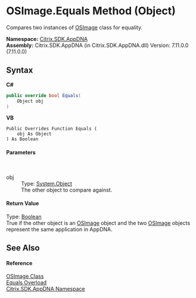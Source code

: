 # OSImage.Equals Method (Object)
 

Compares two instances of <a href="3392740e-a7b4-99c9-3be9-08c56344708c">OSImage</a> class for equality.

**Namespace:**&nbsp;[Citrix.SDK.AppDNA](index.md)<br />**Assembly:**&nbsp;Citrix.SDK.AppDNA (in Citrix.SDK.AppDNA.dll) Version: 7.11.0.0 (7.11.0.0)

## Syntax

**C#**
```csharp
public override bool Equals(
	Object obj
)
```

**VB**
```vbnet
Public Overrides Function Equals ( 
	obj As Object
) As Boolean
```


#### Parameters
&nbsp;<dl><dt>obj</dt><dd>Type: <a href="http://msdn2.microsoft.com/en-us/library/e5kfa45b" target="_blank">System.Object</a><br />The other object to compare against.</dd></dl>

#### Return Value
Type: <a href="http://msdn2.microsoft.com/en-us/library/a28wyd50" target="_blank">Boolean</a><br />True if the other object is an <a href="3392740e-a7b4-99c9-3be9-08c56344708c">OSImage</a> object and the two <a href="3392740e-a7b4-99c9-3be9-08c56344708c">OSImage</a> objects represent the same application in AppDNA.

## See Also


#### Reference
<a href="3392740e-a7b4-99c9-3be9-08c56344708c">OSImage Class</a><br /><a href="6e5f9d50-189a-4e7c-c538-24ecc679cff6">Equals Overload</a><br /><a href="fe2d265b-410b-8b11-1eb4-a790e0b062bf">Citrix.SDK.AppDNA Namespace</a><br />